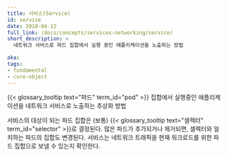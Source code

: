 ```yaml
---
title: 서비스(Service)
id: service
date: 2018-04-12
full_link: /docs/concepts/services-networking/service/
short_description: >
  네트워크 서비스로 파드 집합에서 실행 중인 애플리케이션을 노출하는 방법

aka: 
tags:
- fundamental
- core-object
---
```

{{< glossary_tooltip text="파드" term_id="pod" >}} 집합에서 실행중인 애플리케이션을 네트워크 서비스로 노출하는 추상화 방법

<!--more-->

서비스의 대상이 되는 파드 집합은 (보통) {{< glossary_tooltip text="셀렉터" term_id="selector" >}}로 결정된다. 많은 파드가 추가되거나 제거되면, 셀렉터와 일치하는 파드의 집합도 변경된다. 서비스는 네트워크 트래픽을 현재 워크로드를 위한 파드 집합으로 보낼 수 있는지 확인한다.
